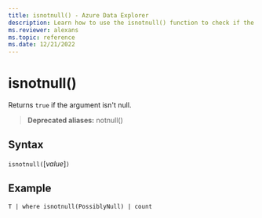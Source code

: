 ```yaml
---
title: isnotnull() - Azure Data Explorer
description: Learn how to use the isnotnull() function to check if the argument isn't null.
ms.reviewer: alexans
ms.topic: reference
ms.date: 12/21/2022
---
```

# isnotnull()

Returns `true` if the argument isn't null.

> **Deprecated aliases:** notnull()

## Syntax

`isnotnull(`[*value*]`)`

## Example

```kusto
T | where isnotnull(PossiblyNull) | count
```
